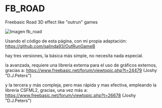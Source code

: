 # FB_ROAD
Freebasic Road 3D effect like "outrun" games

![Imagen fb_road](https://github.com/jepalza/FB_ROAD/blob/main/fb_road.png)

Usando el código de esta página, con mi propia adaptación:
https://github.com/salinda93/OutRunGameB

hay tres versiones, la básica más simple, no necesita nada especial.

la avanzada, requiere una librería externa para el uso de gráficos externos, gracias a:
https://www.freebasic.net/forum/viewtopic.php?t=24479 (Joshy "D.J.Peters")

y la tercera y más compleja, pero mas rápida y mas efectiva, empleando la librería CSFML2, gracias, una vez más a:
https://www.freebasic.net/forum/viewtopic.php?t=26678 (Joshy "D.J.Peters")
